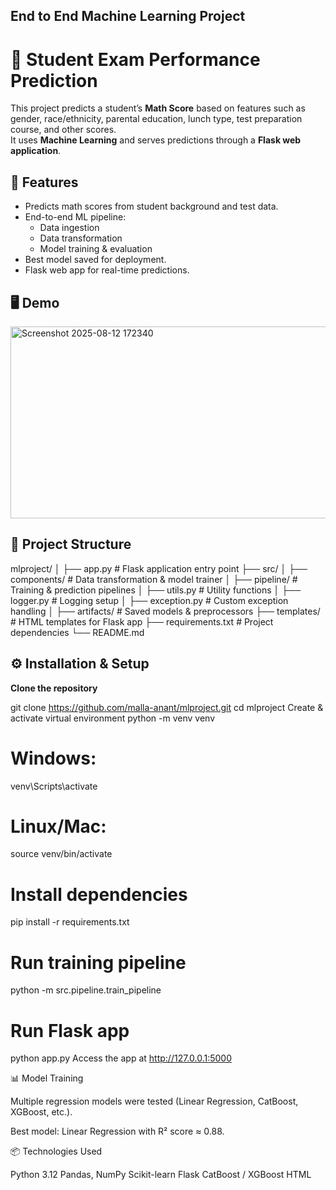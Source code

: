 ## End to End Machine Learning Project

# 🎯 Student Exam Performance Prediction

This project predicts a student’s **Math Score** based on features such as gender, race/ethnicity, parental education, lunch type, test preparation course, and other scores.  
It uses **Machine Learning** and serves predictions through a **Flask web application**.

## 📌 Features
- Predicts math scores from student background and test data.
- End-to-end ML pipeline:
  - Data ingestion
  - Data transformation
  - Model training & evaluation
- Best model saved for deployment.
- Flask web app for real-time predictions.

## 🖥️ Demo

<img width="574" height="307" alt="Screenshot 2025-08-12 172340" src="https://github.com/user-attachments/assets/014ccb3b-0f45-430d-ab8b-5ebd9caf73d0" />

## 📂 Project Structure

mlproject/
│
├── app.py # Flask application entry point
├── src/
│ ├── components/ # Data transformation & model trainer
│ ├── pipeline/ # Training & prediction pipelines
│ ├── utils.py # Utility functions
│ ├── logger.py # Logging setup
│ ├── exception.py # Custom exception handling
│
├── artifacts/ # Saved models & preprocessors
├── templates/ # HTML templates for Flask app
├── requirements.txt # Project dependencies
└── README.md

## ⚙️ Installation & Setup

**Clone the repository**

git clone https://github.com/malla-anant/mlproject.git
cd mlproject
Create & activate virtual environment
python -m venv venv
# Windows:
venv\Scripts\activate
# Linux/Mac:
source venv/bin/activate
# Install dependencies
pip install -r requirements.txt
# Run training pipeline
python -m src.pipeline.train_pipeline
# Run Flask app
python app.py
Access the app at http://127.0.0.1:5000

📊 Model Training

Multiple regression models were tested (Linear Regression, CatBoost, XGBoost, etc.).

Best model: Linear Regression with R² score ≈ 0.88.

📦 Technologies Used

Python 3.12
Pandas, NumPy
Scikit-learn
Flask
CatBoost / XGBoost
HTML
